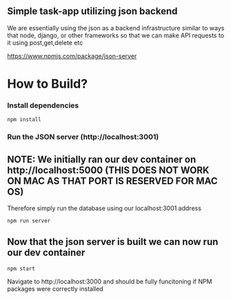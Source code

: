 ## Simple task-app utilizing json backend 
We are essentially using the json as a backend infrastructure similar to ways that node, django, or other frameworks so that we can make API
requests to it using post,get,delete etc

https://www.npmjs.com/package/json-server 
# How to Build?


### Install dependencies

```
npm install
```

### Run the JSON server (http://localhost:3001) 
## NOTE: We initially ran our dev container on http://localhost:5000 (THIS DOES NOT WORK ON MAC AS THAT PORT IS RESERVED FOR MAC OS)
Therefore simply run the database using our localhost:3001 address

```
npm run server
```

## Now that the json server is built we can now run our dev container 

```
npm start 
```

Navigate to http://localhost:3000 and should be fully funcitoning if NPM packages were correctly installed

